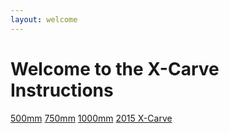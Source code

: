 ```yaml
---
layout: welcome
---
```


<h1>Welcome to the X-Carve Instructions</h1>

  <a href="/500mm/">500mm</a>
  <a href="/750mm/">750mm</a>
  <a href="/1000mm/">1000mm</a>
  <a href="/xcarve2015/">2015 X-Carve</a>